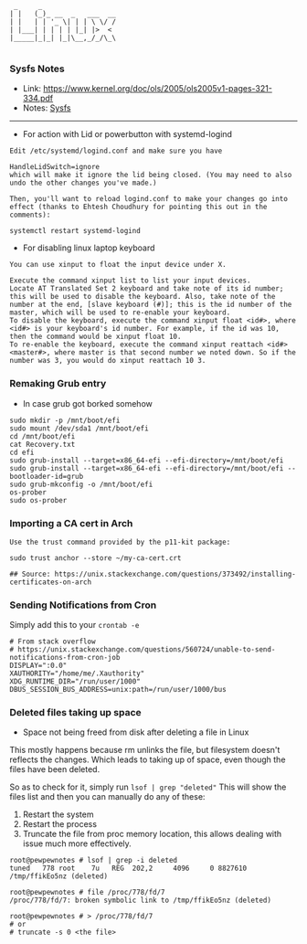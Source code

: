 ```text
 _     _                  
| |   (_)_ __  _   ___  __
| |   | | '_ \| | | \ \/ /
| |___| | | | | |_| |>  < 
|_____|_|_| |_|\__,_/_/\_\
                          
```

### Sysfs Notes
* Link: https://www.kernel.org/doc/ols/2005/ols2005v1-pages-321-334.pdf
* Notes: [Sysfs](Sysfs)


***

* For action with Lid or powerbutton with systemd-logind

```text
Edit /etc/systemd/logind.conf and make sure you have

HandleLidSwitch=ignore
which will make it ignore the lid being closed. (You may need to also undo the other changes you've made.)

Then, you'll want to reload logind.conf to make your changes go into effect (thanks to Ehtesh Choudhury for pointing this out in the comments):

systemctl restart systemd-logind
```

* For disabling linux laptop keyboard

```text
You can use xinput to float the input device under X.

Execute the command xinput list to list your input devices.
Locate AT Translated Set 2 keyboard and take note of its id number; this will be used to disable the keyboard. Also, take note of the number at the end, [slave keyboard (#)]; this is the id number of the master, which will be used to re-enable your keyboard.
To disable the keyboard, execute the command xinput float <id#>, where <id#> is your keyboard's id number. For example, if the id was 10, then the command would be xinput float 10.
To re-enable the keyboard, execute the command xinput reattach <id#> <master#>, where master is that second number we noted down. So if the number was 3, you would do xinput reattach 10 3.
```

### Remaking Grub entry
* In case grub got borked somehow

```
sudo mkdir -p /mnt/boot/efi
sudo mount /dev/sda1 /mnt/boot/efi
cd /mnt/boot/efi
cat Recovery.txt
cd efi
sudo grub-install --target=x86_64-efi --efi-directory=/mnt/boot/efi
sudo grub-install --target=x86_64-efi --efi-directory=/mnt/boot/efi --bootloader-id=grub
sudo grub-mkconfig -o /mnt/boot/efi
os-prober
sudo os-prober

```

### Importing a CA cert in Arch
```
Use the trust command provided by the p11-kit package:

sudo trust anchor --store ~/my-ca-cert.crt

## Source: https://unix.stackexchange.com/questions/373492/installing-certificates-on-arch
```

### Sending Notifications from Cron

Simply add this to your `crontab -e`

```
# From stack overflow
# https://unix.stackexchange.com/questions/560724/unable-to-send-notifications-from-cron-job
DISPLAY=":0.0"
XAUTHORITY="/home/me/.Xauthority"
XDG_RUNTIME_DIR="/run/user/1000"
DBUS_SESSION_BUS_ADDRESS=unix:path=/run/user/1000/bus
```


### Deleted files taking up space

* Space not being freed from disk after deleting a file in Linux

This mostly happens because rm unlinks the file, but filesystem doesn't reflects the changes.
Which leads to taking up of space, even though the files have been deleted.

So as to check for it, simply run
`lsof | grep "deleted"`
This will show the files list and then you can manually do any of these:

1. Restart the system
2. Restart the process
3. Truncate the file from proc memory location, this allows dealing with issue much more effectively.
```
root@pewpewnotes # lsof | grep -i deleted
tuned   778 root    7u   REG  202,2     4096     0 8827610 /tmp/ffikEo5nz (deleted)

root@pewpewnotes # file /proc/778/fd/7
/proc/778/fd/7: broken symbolic link to /tmp/ffikEo5nz (deleted)

root@pewpewnotes # > /proc/778/fd/7
# or
# truncate -s 0 <the file>
```
